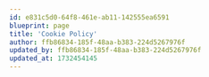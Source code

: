 ```yaml
---
id: e831c5d0-64f8-461e-ab11-142555ea6591
blueprint: page
title: 'Cookie Policy'
author: ffb86834-185f-48aa-b383-224d5267976f
updated_by: ffb86834-185f-48aa-b383-224d5267976f
updated_at: 1732454145
---
```

